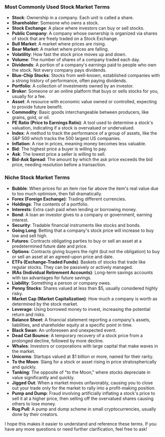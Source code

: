### Most Commonly Used Stock Market Terms
- **Stock**: Ownership in a company. Each unit is called a share.
- **Shareholder**: Someone who owns a stock.
- **Stock Exchange**: A place where investors can buy or sell stocks.
- **Public Company**: A company whose ownership is organized via shares of stock that are freely traded on a Stock Exchange.
- **Bull Market**: A market where prices are rising.
- **Bear Market**: A market where prices are falling.
- **Volatility**: How fast the stock price moves up and down.
- **Volume**: The number of shares of a company traded each day.
- **Dividends**: A portion of a company's earnings paid to people who own the stock. Not every company pays dividends.
- **Blue-Chip Stocks**: Stocks from well-known, established companies with a strong history of performance, often paying dividends.
- **Portfolio**: A collection of investments owned by an investor.
- **Broker**: Someone or an online platform that buys or sells stocks for you, usually for a fee.
- **Asset**: A resource with economic value owned or controlled, expecting to provide future benefit.
- **Commodity**: Basic goods interchangeable between producers, like grains, gold, or oil.
- **PE Ratio (Price to Earnings Ratio)**: A tool used to determine a stock's valuation, indicating if a stock is overvalued or undervalued.
- **Index**: A method to track the performance of a group of assets, like the S&P 500 which tracks the 500 largest US companies.
- **Inflation**: A rise in prices, meaning money becomes less valuable.
- **Bid**: The highest price a buyer is willing to pay.
- **Ask**: The lowest price a seller is willing to sell.
- **Bid-Ask Spread**: The amount by which the ask price exceeds the bid price, needing resolution before a transaction.

### Niche Stock Market Terms
- **Bubble**: When prices for an item rise far above the item's real value due to too much optimism, then fall dramatically.
- **Forex (Foreign Exchange)**: Trading different currencies.
- **Holdings**: The contents of a portfolio.
- **Interests**: Extra cash paid when lending or borrowing money.
- **Bond**: A loan an investor gives to a company or government, earning interest.
- **Security**: Tradable financial instruments like stocks and bonds.
- **Going Long**: Betting that a company's stock price will increase to buy low and sell high.
- **Futures**: Contracts obligating parties to buy or sell an asset at a predetermined future date and price.
- **Options**: Contracts giving buyers the right (but not the obligation) to buy or sell an asset at an agreed-upon price and date.
- **ETFs (Exchange-Traded Funds)**: Baskets of stocks that trade like regular stocks. They can be passively or actively managed.
- **IRAs (Individual Retirement Accounts)**: Long-term savings accounts with tax advantages for future savings.
- **Liability**: Something a person or company owes.
- **Penny Stocks**: Shares valued at less than $5, usually considered highly risky.
- **Market Cap (Market Capitalization)**: How much a company is worth as determined by the stock market.
- **Leverage**: Using borrowed money to invest, increasing the potential return and risks.
- **Balance Sheet**: A financial statement reporting a company's assets, liabilities, and shareholder equity at a specific point in time.
- **Black Swan**: An unforeseen and unexpected event.
- **Dead Cat Bounce**: A temporary recovery of a stock price from a prolonged decline, followed by more decline.
- **Whales**: Investors or corporations with large capital that make waves in the market.
- **Unicorns**: Startups valued at $1 billion or more, named for their rarity.
- **To the Moon**: Slang for a stock or asset rising in price stratospherically and quickly.
- **Tanking**: The opposite of "to the Moon," where stocks depreciate in value significantly and quickly.
- **Jigged Out**: When a market moves unfavorably, causing you to close out your trade only for the market to rally into a profit-making position.
- **Pump and Dump**: Fraud involving artificially inflating a stock's price to sell it at a higher price, then selling off the overvalued shares causing others to lose money.
- **Rug Pull**: A pump and dump scheme in small cryptocurrencies, usually done by their creators.

I hope this makes it easier to understand and reference these terms. If you have any more questions or need further clarification, feel free to ask!
